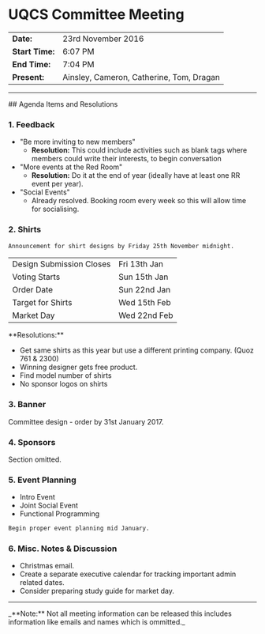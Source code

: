 # UQCS Committee Meeting


<table>
    <tr>
        <td><b>Date:</b></td>
        <td>23rd November 2016</td>
    </tr>
    <tr>
        <td><b>Start Time:</b></td>
        <td>6:07 PM</td>
    </tr>
    <tr>
        <td><b>End Time:</b></td>
        <td>7:04 PM</td>
    </tr>
    <tr>
        <td><b>Present:</b></td>
        <td>Ainsley, Cameron, Catherine, Tom, Dragan</td>
    </tr>
</table>

<hr>
## Agenda Items and Resolutions

### 1. Feedback
- "Be more inviting to new members"
    - **Resolution:** This could include activities such as blank tags where members could write their interests, to begin conversation
- "More events at the Red Room"
    - **Resolution:** Do it at the end of year (ideally have at least one RR event per year).
- "Social Events"
    - Already resolved. Booking room every week so this will allow time for socialising.

### 2. Shirts
```css
Announcement for shirt designs by Friday 25th November midnight.
```
<table>
    <tr>
        <td>Design Submission Closes</td>
        <td>Fri 13th Jan</td>
    </tr>
    <tr>
        <td>Voting Starts</td>
        <td>Sun 15th Jan</td>
    </tr>
    <tr>
        <td>Order Date</td>
        <td>Sun 22nd Jan</td>
    </tr>
    <tr>
        <td>Target for Shirts</td>
        <td>Wed 15th Feb</td>
    </tr>
    <tr>
        <td>Market Day</td>
        <td>Wed 22nd Feb</td>
    </tr>
</table>
**Resolutions:**

- Get same shirts as this year but use a different printing company. (Quoz 761 & 2300)
- Winning designer gets free product.
- Find model number of shirts
- No sponsor logos on shirts

### 3. Banner
Committee design - order by 31st January 2017.

### 4. Sponsors
Section omitted.

### 5. Event Planning
- Intro Event
- Joint Social Event
- Functional Programming

```css
Begin proper event planning mid January.
```

### 6. Misc. Notes & Discussion
- Christmas email.
- Create a separate executive calendar for tracking important admin related dates.
- Consider preparing study guide for market day.


<hr>
_**Note:** Not all meeting information can be released this includes information like emails and names
which is ommitted._
